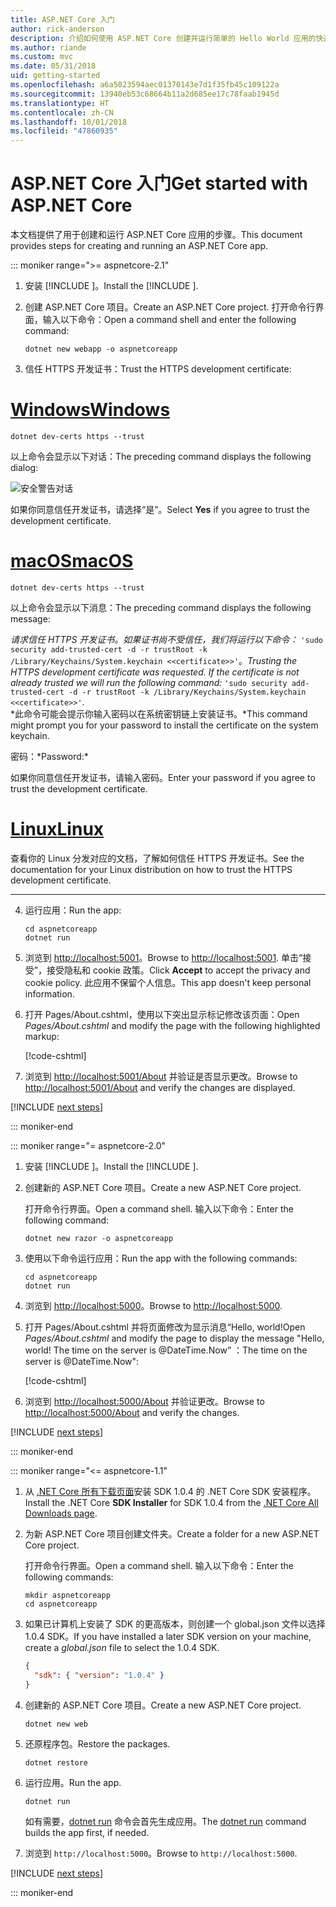 ```yaml
---
title: ASP.NET Core 入门
author: rick-anderson
description: 介绍如何使用 ASP.NET Core 创建并运行简单的 Hello World 应用的快速教程。
ms.author: riande
ms.custom: mvc
ms.date: 05/31/2018
uid: getting-started
ms.openlocfilehash: a6a5023594aec01370143e7d1f35fb45c109122a
ms.sourcegitcommit: 13940eb53c68664b11a2d685ee17c78faab1945d
ms.translationtype: HT
ms.contentlocale: zh-CN
ms.lasthandoff: 10/01/2018
ms.locfileid: "47860935"
---
```

# <a name="get-started-with-aspnet-core"></a><span data-ttu-id="e0146-103">ASP.NET Core 入门</span><span class="sxs-lookup"><span data-stu-id="e0146-103">Get started with ASP.NET Core</span></span>

<span data-ttu-id="e0146-104">本文档提供了用于创建和运行 ASP.NET Core 应用的步骤。</span><span class="sxs-lookup"><span data-stu-id="e0146-104">This document provides steps for creating and running an ASP.NET Core app.</span></span>

::: moniker range=">= aspnetcore-2.1"

1. <span data-ttu-id="e0146-105">安装 [!INCLUDE [](~/includes/2.1-SDK.md)]。</span><span class="sxs-lookup"><span data-stu-id="e0146-105">Install the [!INCLUDE [](~/includes/2.1-SDK.md)].</span></span>

2. <span data-ttu-id="e0146-106">创建 ASP.NET Core 项目。</span><span class="sxs-lookup"><span data-stu-id="e0146-106">Create an ASP.NET Core project.</span></span> <span data-ttu-id="e0146-107">打开命令行界面，输入以下命令：</span><span class="sxs-lookup"><span data-stu-id="e0146-107">Open a command shell and enter the following command:</span></span>

   ```console
   dotnet new webapp -o aspnetcoreapp
   ```

3. <span data-ttu-id="e0146-108">信任 HTTPS 开发证书：</span><span class="sxs-lookup"><span data-stu-id="e0146-108">Trust the HTTPS development certificate:</span></span>

# <a name="windowstabwindows"></a>[<span data-ttu-id="e0146-109">Windows</span><span class="sxs-lookup"><span data-stu-id="e0146-109">Windows</span></span>](#tab/windows)

  ```console
  dotnet dev-certs https --trust
  ```

  <span data-ttu-id="e0146-110">以上命令会显示以下对话：</span><span class="sxs-lookup"><span data-stu-id="e0146-110">The preceding command displays the following dialog:</span></span>

  ![安全警告对话](_static/cert.png)

  <span data-ttu-id="e0146-112">如果你同意信任开发证书，请选择“是”。</span><span class="sxs-lookup"><span data-stu-id="e0146-112">Select **Yes** if you agree to trust the development certificate.</span></span>

# <a name="macostabmacos"></a>[<span data-ttu-id="e0146-113">macOS</span><span class="sxs-lookup"><span data-stu-id="e0146-113">macOS</span></span>](#tab/macos)

  ```console
  dotnet dev-certs https --trust
  ```

  <span data-ttu-id="e0146-114">以上命令会显示以下消息：</span><span class="sxs-lookup"><span data-stu-id="e0146-114">The preceding command displays the following message:</span></span>

  <span data-ttu-id="e0146-115">*请求信任 HTTPS 开发证书。如果证书尚不受信任，我们将运行以下命令：* `'sudo security add-trusted-cert -d -r trustRoot -k /Library/Keychains/System.keychain <<certificate>>'`。</span><span class="sxs-lookup"><span data-stu-id="e0146-115">*Trusting the HTTPS development certificate was requested. If the certificate is not already trusted we will run the following command:* `'sudo security add-trusted-cert -d -r trustRoot -k /Library/Keychains/System.keychain <<certificate>>'`.</span></span>  
  <span data-ttu-id="e0146-116">\*此命令可能会提示你输入密码以在系统密钥链上安装证书。</span><span class="sxs-lookup"><span data-stu-id="e0146-116">\*This command might prompt you for your password to install the certificate on the system keychain.</span></span>
  
  <span data-ttu-id="e0146-117">密码：\*</span><span class="sxs-lookup"><span data-stu-id="e0146-117">Password:\*</span></span>

  <span data-ttu-id="e0146-118">如果你同意信任开发证书，请输入密码。</span><span class="sxs-lookup"><span data-stu-id="e0146-118">Enter your password if you agree to trust the development certificate.</span></span>

# <a name="linuxtablinux"></a>[<span data-ttu-id="e0146-119">Linux</span><span class="sxs-lookup"><span data-stu-id="e0146-119">Linux</span></span>](#tab/linux)

  <span data-ttu-id="e0146-120">查看你的 Linux 分发对应的文档，了解如何信任 HTTPS 开发证书。</span><span class="sxs-lookup"><span data-stu-id="e0146-120">See the documentation for your Linux distribution on how to trust the HTTPS development certificate.</span></span>
   
---

4. <span data-ttu-id="e0146-121">运行应用：</span><span class="sxs-lookup"><span data-stu-id="e0146-121">Run the app:</span></span>

   ```console
   cd aspnetcoreapp
   dotnet run
   ```

5. <span data-ttu-id="e0146-122">浏览到 [http://localhost:5001](http://localhost:5001)。</span><span class="sxs-lookup"><span data-stu-id="e0146-122">Browse to [http://localhost:5001](http://localhost:5001).</span></span>  <span data-ttu-id="e0146-123">单击“接受”，接受隐私和 cookie 政策。</span><span class="sxs-lookup"><span data-stu-id="e0146-123">Click **Accept** to accept the privacy and cookie policy.</span></span> <span data-ttu-id="e0146-124">此应用不保留个人信息。</span><span class="sxs-lookup"><span data-stu-id="e0146-124">This app doesn't keep personal information.</span></span>

6. <span data-ttu-id="e0146-125">打开 Pages/About.cshtml，使用以下突出显示标记修改该页面：</span><span class="sxs-lookup"><span data-stu-id="e0146-125">Open *Pages/About.cshtml* and modify the page with the following highlighted markup:</span></span>

   [!code-cshtml[](sample/getting-started/about.cshtml?highlight=9)]

7. <span data-ttu-id="e0146-126">浏览到 [http://localhost:5001/About](http://localhost:5001/About) 并验证是否显示更改。</span><span class="sxs-lookup"><span data-stu-id="e0146-126">Browse to [http://localhost:5001/About](http://localhost:5001/About) and verify the changes are displayed.</span></span>

[!INCLUDE [next steps](~/includes/getting-started/next-steps.md)]

::: moniker-end

::: moniker range="= aspnetcore-2.0"

1. <span data-ttu-id="e0146-127">安装 [!INCLUDE [](~/includes/net-core-sdk-download-link.md)]。</span><span class="sxs-lookup"><span data-stu-id="e0146-127">Install the [!INCLUDE [](~/includes/net-core-sdk-download-link.md)].</span></span>

2. <span data-ttu-id="e0146-128">创建新的 ASP.NET Core 项目。</span><span class="sxs-lookup"><span data-stu-id="e0146-128">Create a new ASP.NET Core project.</span></span>

   <span data-ttu-id="e0146-129">打开命令行界面。</span><span class="sxs-lookup"><span data-stu-id="e0146-129">Open a command shell.</span></span> <span data-ttu-id="e0146-130">输入以下命令：</span><span class="sxs-lookup"><span data-stu-id="e0146-130">Enter the following command:</span></span>

   ```console
   dotnet new razor -o aspnetcoreapp
   ```

3. <span data-ttu-id="e0146-131">使用以下命令运行应用：</span><span class="sxs-lookup"><span data-stu-id="e0146-131">Run the app with the following commands:</span></span>

   ```console
   cd aspnetcoreapp
   dotnet run
   ```

4. <span data-ttu-id="e0146-132">浏览到 [http://localhost:5000](http://localhost:5000)。</span><span class="sxs-lookup"><span data-stu-id="e0146-132">Browse to [http://localhost:5000](http://localhost:5000).</span></span>

5. <span data-ttu-id="e0146-133">打开 Pages/About.cshtml 并将页面修改为显示消息“Hello, world!</span><span class="sxs-lookup"><span data-stu-id="e0146-133">Open *Pages/About.cshtml* and modify the page to display the message "Hello, world!</span></span> <span data-ttu-id="e0146-134">The time on the server is @DateTime.Now” ：</span><span class="sxs-lookup"><span data-stu-id="e0146-134">The time on the server is @DateTime.Now":</span></span>

   [!code-cshtml[](sample/getting-started/about.cshtml?highlight=9&range=1-9)]

6. <span data-ttu-id="e0146-135">浏览到 [http://localhost:5000/About](http://localhost:5000/About) 并验证更改。</span><span class="sxs-lookup"><span data-stu-id="e0146-135">Browse to [http://localhost:5000/About](http://localhost:5000/About) and verify the changes.</span></span>

[!INCLUDE [next steps](~/includes/getting-started/next-steps.md)]

::: moniker-end

::: moniker range="<= aspnetcore-1.1"

1. <span data-ttu-id="e0146-136">从 [.NET Core 所有下载页面](https://www.microsoft.com/net/download/all)安装 SDK 1.0.4 的 .NET Core SDK 安装程序。</span><span class="sxs-lookup"><span data-stu-id="e0146-136">Install the .NET Core **SDK Installer** for SDK 1.0.4 from the [.NET Core All Downloads page](https://www.microsoft.com/net/download/all).</span></span>

2. <span data-ttu-id="e0146-137">为新 ASP.NET Core 项目创建文件夹。</span><span class="sxs-lookup"><span data-stu-id="e0146-137">Create a folder for a new ASP.NET Core project.</span></span>

   <span data-ttu-id="e0146-138">打开命令行界面。</span><span class="sxs-lookup"><span data-stu-id="e0146-138">Open a command shell.</span></span> <span data-ttu-id="e0146-139">输入以下命令：</span><span class="sxs-lookup"><span data-stu-id="e0146-139">Enter the following commands:</span></span>

   ```console
   mkdir aspnetcoreapp
   cd aspnetcoreapp
   ```

3. <span data-ttu-id="e0146-140">如果已计算机上安装了 SDK 的更高版本，则创建一个 global.json 文件以选择 1.0.4 SDK。</span><span class="sxs-lookup"><span data-stu-id="e0146-140">If you have installed a later SDK version on your machine, create a *global.json* file to select the 1.0.4 SDK.</span></span>

   ```json
   {
     "sdk": { "version": "1.0.4" }
   }
   ```

4. <span data-ttu-id="e0146-141">创建新的 ASP.NET Core 项目。</span><span class="sxs-lookup"><span data-stu-id="e0146-141">Create a new ASP.NET Core project.</span></span>

   ```console
   dotnet new web
   ```

5. <span data-ttu-id="e0146-142">还原程序包。</span><span class="sxs-lookup"><span data-stu-id="e0146-142">Restore the packages.</span></span>

   ```console
   dotnet restore
   ```

6. <span data-ttu-id="e0146-143">运行应用。</span><span class="sxs-lookup"><span data-stu-id="e0146-143">Run the app.</span></span>

   ```console
   dotnet run
   ```

   <span data-ttu-id="e0146-144">如有需要，[dotnet run](/dotnet/core/tools/dotnet-run) 命令会首先生成应用。</span><span class="sxs-lookup"><span data-stu-id="e0146-144">The [dotnet run](/dotnet/core/tools/dotnet-run) command builds the app first, if needed.</span></span>

7. <span data-ttu-id="e0146-145">浏览到 `http://localhost:5000`。</span><span class="sxs-lookup"><span data-stu-id="e0146-145">Browse to `http://localhost:5000`.</span></span>

[!INCLUDE [next steps](~/includes/getting-started/next-steps.md)]

::: moniker-end
